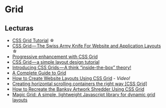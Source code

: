 # Grid

## Lecturas

- [CSS Grid Tutorial](https://medium.com/@js_tut/css-grid-tutorial-filling-in-the-gaps-c596c9534611) ☆
- [CSS Grid — The Swiss Army Knife For Website and Application Layouts](https://medium.com/@js_tut/css-grid-the-swiss-army-knife-for-cutting-website-and-application-layouts-c1bd7a6b4e56) ☆
- [Progressive enhancement with CSS Grid](https://medium.freecodecamp.org/progressive-enhancement-with-css-grid-8138d4c7508c)
- [CSS Grid — a simple layout design tutorial](https://medium.freecodecamp.org/css-grid-a-simple-layout-design-tutorial-5312a4a8bcaf)
- [Introducing CSS Grids — A think “inside-the-box” theory!](https://medium.com/quick-code/introducing-css-grids-a-think-inside-the-box-theory-c74e96c2f626)
- [A Complete Guide to Grid](https://css-tricks.com/snippets/css/complete-guide-grid/)
- [How to Create Website Layouts Using CSS Grid](https://youtu.be/HgwCeNVPlo0) - _Video!_
- [Creating horizontal scrolling containers the right way [CSS Grid]](https://uxdesign.cc/creating-horizontal-scrolling-containers-the-right-way-css-grid-c256f64fc585)
- [How to Recreate the Banksy Artwork Shredder Using CSS Grid](https://medium.com/@leemartin/how-to-recreate-the-banksy-artwork-shredder-using-css-grid-ff20c0f5a19)
- [Magic Grid: A simple, lightweight Javascript library for dynamic grid layouts](https://codeburst.io/magic-grid-f8e2221e7cef)
